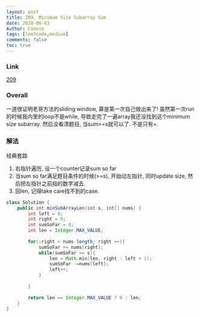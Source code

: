 ```yaml
---
layout: post
title: 209. Minimum Size Subarray Sum
date: 2020-06-03
Author: Connie 
tags: [leetcode,medium]
comments: false
toc: true
---
```

### Link
[209](https://leetcode.com/problems/minimum-size-subarray-sum/)

### Overall
一道很证明老哥方法的sliding window, 算是第一次自己做出来了! 虽然第一次run的时候我内里的loop不是while, 导致走完了一遍array我还没找到这个minimum size subarray. 然后没看清题目, 当sum>=s就可以了. 不是只有=. 

### 解法
经典套路
1. 右指针遍历, 设一个counter记录sum so far
2. 当sum so far满足题目条件的时候(>=s), 开始动左指针, 同时update size, 然后把左指针之前指的数字减去.
3. 回len, 记得take care找不到的case.

```java
class Solution {
    public int minSubArrayLen(int s, int[] nums) {
        int left = 0;
        int right = 0;
        int sumSoFar = 0;
        int len = Integer.MAX_VALUE;
        
        for(;right < nums.length; right ++){
            sumSoFar += nums[right];
            while(sumSoFar >= s){
                len = Math.min(len, right - left + 1);
                sumSoFar -=nums[left];
                left++;
            }
            
        }
        
        return len == Integer.MAX_VALUE ? 0 : len;
    }
}
```